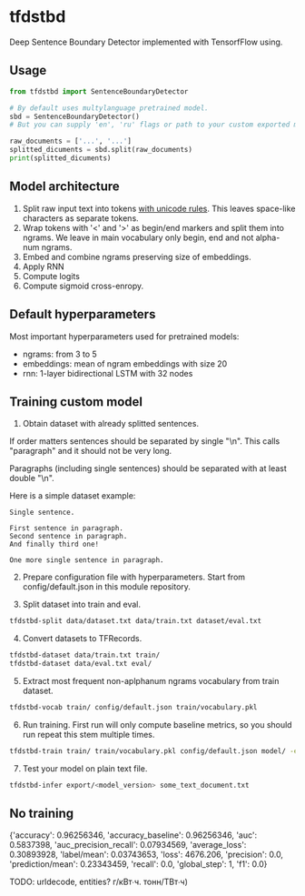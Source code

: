 # tfdstbd

Deep Sentence Boundary Detector implemented with TensorfFlow using.


## Usage
```python
from tfdstbd import SentenceBoundaryDetector

# By default uses multylanguage pretrained model.
sbd = SentenceBoundaryDetector()
# But you can supply 'en', 'ru' flags or path to your custom exported model

raw_documents = ['...', '...']
splitted_dicuments = sbd.split(raw_documents)
print(splitted_dicuments)
```

## Model architecture

1. Split raw input text into tokens [with unicode rules](http://unicode.org/reports/tr29/#Word_Boundaries). This leaves space-like characters as separate tokens.
2. Wrap tokens with '<' and '>' as begin/end markers and split them into ngrams. We leave in main vocabulary only begin, end and not alpha-num ngrams.
3. Embed and combine ngrams preserving size of embeddings.
4. Apply RNN
5. Compute logits
6. Compute sigmoid cross-enropy.

## Default hyperparameters

Most important hyperparameters used for pretrained models:
- ngrams: from 3 to 5
- embeddings: mean of ngram embeddings with size 20
- rnn: 1-layer bidirectional LSTM with 32 nodes

## Training custom model

1. Obtain dataset with already splitted sentences.

If order matters sentences should be separated by single "\n". This calls "paragraph" and it should not be very long.

Paragraphs (including single sentences) should be separated with at least double "\n".


Here is a simple dataset example:
```
Single sentence.

First sentence in paragraph.
Second sentence in paragraph.
And finally third one!

One more single sentence in paragraph.

```

2. Prepare configuration file with hyperparameters. Start from config/default.json in this module repository.

3. Split dataset into train and eval.
```bash
tfdstbd-split data/dataset.txt data/train.txt dataset/eval.txt
```

4. Convert datasets to TFRecords.
```bash
tfdstbd-dataset data/train.txt train/
tfdstbd-dataset data/eval.txt eval/
```

5. Extract most frequent non-aplphanum ngrams vocabulary from train dataset.
```bash
tfdstbd-vocab train/ config/default.json train/vocabulary.pkl
```

6. Run training. First run will only compute baseline metrics, so you should run repeat this stem multiple times.
```bash
tfdstbd-train train/ train/vocabulary.pkl config/default.json model/ -eval_data eval/ -export_path export/
```

7. Test your model on plain text file.
```bash
tfdstbd-infer export/<model_version> some_text_document.txt
```


## No training
{'accuracy': 0.96256346, 'accuracy_baseline': 0.96256346, 'auc': 0.5837398, 'auc_precision_recall': 0.07934569, 'average_loss': 0.30893928, 'label/mean': 0.03743653, 'loss': 4676.206, 'precision': 0.0, 'prediction/mean': 0.23343459, 'recall': 0.0, 'global_step': 1, 'f1': 0.0}

TODO: urldecode, entities?
г/кВт∙ч.
тонн/ТВт∙ч)

